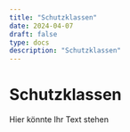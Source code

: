 ```yaml
---
title: "Schutzklassen"
date: 2024-04-07
draft: false
type: docs
description: "Schutzklassen"
---
```


# Schutzklassen

Hier könnte Ihr Text stehen